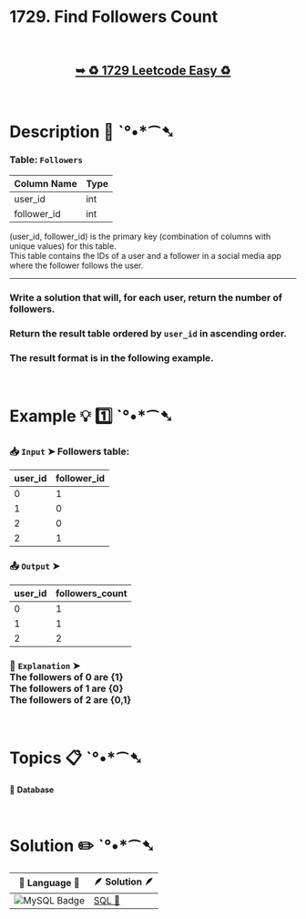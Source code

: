 # 1729. Find Followers Count

</br>

<h2 align="center"> 

<a href="https://leetcode.com/problems/find-followers-count/?envType=study-plan-v2&envId=top-sql-50"><strong>➥ ♻️ 1729 Leetcode Easy ♻️ </strong></a>
</h2>

</br>

# Description 📜 ˋ°•*⁀➷

### Table: `Followers`

| Column Name | Type |
|-------------|------|
| user_id     | int  |
| follower_id | int  |

(user_id, follower_id) is the primary key (combination of columns with unique values) for this table.</br>
This table contains the IDs of a user and a follower in a social media app where the follower follows the user.

---

### Write a solution that will, for each user, return the number of followers.

### Return the result table ordered by `user_id` in ascending order.

### The result format is in the following example.

</br>

# Example 💡 1️⃣ ˋ°•*⁀➷

  ### 📥 `Input`  ➤ Followers table:

| user_id | follower_id |
| ------- | ----------- |
| 0       | 1           |
| 1       | 0           |
| 2       | 0           |
| 2       | 1           |

  ### 📤 `Output`  ➤

| user_id | followers_count |
| ------- | --------------- |
| 0       | 1               |
| 1       | 1               |
| 2       | 2               |

  ### 🔦 `Explanation`  ➤ </br> The followers of 0 are {1}</br> The followers of 1 are {0}</br> The followers of 2 are {0,1}

</br>

# Topics 📋 ˋ°•*⁀➷

🔸 **Database**  </br>

</br>

# Solution ✏️ ˋ°•*⁀➷

| 📒 Language 📒  | 🪶 Solution 🪶 |
| ------------- | ------------- |
|  ![MySQL Badge](https://img.shields.io/badge/MySQL-4479A1?logo=mysql&logoColor=fff&style=for-the-badge)  | [SQL 🕍](https://github.com/Prakhar-002/LEETCODE/blob/main/%F0%9F%93%9A%20Study%20%F0%9F%8E%A7%20Plan%20%F0%9F%91%A8%F0%9F%8F%BB%E2%80%8D%F0%9F%92%BB/%F0%9F%93%A6%20SQL%2050%20-%20%F0%9F%8C%BD%20Crack%20SQL%20Interview/%F0%9F%94%AC%20Examine%20Thoroughly%20%F0%9F%A7%AC/04%20Sorting%20and%20Grouping/Day%20%E2%9E%BA%2027%20%F0%9F%8C%BD1729.%20Find%20Followers%20Count/%F0%9F%95%8D%20SQL%20-%201729.%20Find%20Followers%20Count.sql) |
